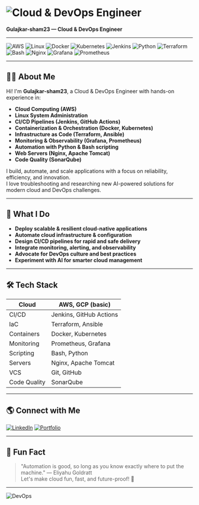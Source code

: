 # ![Cloud & DevOps Engineer](https://img.icons8.com/clouds/100/000000/cloud.png)  
**Gulajkar-sham23 — Cloud & DevOps Engineer**

---

![AWS](https://img.icons8.com/color/48/000000/amazon-web-services.png)
![Linux](https://img.icons8.com/color/48/000000/linux.png)
![Docker](https://img.icons8.com/color/48/000000/docker.png)
![Kubernetes](https://img.icons8.com/color/48/000000/kubernetes.png)
![Jenkins](https://img.icons8.com/color/48/000000/jenkins.png)
![Python](https://img.icons8.com/color/48/000000/python.png)
![Terraform](https://img.icons8.com/color/48/000000/terraform.png)
![Bash](https://img.icons8.com/color/48/000000/bash.png)
![Nginx](https://img.icons8.com/color/48/000000/nginx.png)
![Grafana](https://img.icons8.com/color/48/000000/grafana.png)
![Prometheus](https://img.icons8.com/color/48/000000/prometheus-app.png)

---

## 👨‍💻 About Me

Hi! I'm **Gulajkar-sham23**, a Cloud & DevOps Engineer with hands-on experience in:
- **Cloud Computing (AWS)**
- **Linux System Administration**
- **CI/CD Pipelines (Jenkins, GitHub Actions)**
- **Containerization & Orchestration (Docker, Kubernetes)**
- **Infrastructure as Code (Terraform, Ansible)**
- **Monitoring & Observability (Grafana, Prometheus)**
- **Automation with Python & Bash scripting**
- **Web Servers (Nginx, Apache Tomcat)**
- **Code Quality (SonarQube)**

I build, automate, and scale applications with a focus on reliability, efficiency, and innovation.  
I love troubleshooting and researching new AI-powered solutions for modern cloud and DevOps challenges.

---

## 🚀 What I Do

- **Deploy scalable & resilient cloud-native applications**
- **Automate cloud infrastructure & configuration**
- **Design CI/CD pipelines for rapid and safe delivery**
- **Integrate monitoring, alerting, and observability**
- **Advocate for DevOps culture and best practices**
- **Experiment with AI for smarter cloud management**

---

## 🛠️ Tech Stack

| Cloud    | AWS, GCP (basic)        |
|----------|------------------------|
| CI/CD    | Jenkins, GitHub Actions|
| IaC      | Terraform, Ansible     |
| Containers| Docker, Kubernetes    |
| Monitoring| Prometheus, Grafana   |
| Scripting| Bash, Python           |
| Servers  | Nginx, Apache Tomcat  |
| VCS      | Git, GitHub            |
| Code Quality| SonarQube           |

---

## 🌎 Connect with Me

[![LinkedIn](https://img.icons8.com/color/48/000000/linkedin.png)](www.linkedin.com/in/sham-gulajkar-39a810226)
[![Portfolio](https://img.icons8.com/fluency/48/000000/domain.png)](https://bento.me/gsham)

---

## 🧩 Fun Fact

> "Automation is good, so long as you know exactly where to put the machine." — Eliyahu Goldratt  
> Let's make cloud fun, fast, and future-proof! 🚀

---

![DevOps](https://img.icons8.com/color/96/000000/devops.png)
